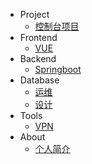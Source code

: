 * Project 
  * [控制台项目](/项目说明/README.md)
* Frontend
  * [VUE](/Frontend/README.md)
* Backend
  * [Springboot](/Backend/README.md)
* Database
  * [运维](/Database/README.md)
  * [设计](/Database/README.md)
* Tools
  * [VPN](/Tools/README.md)
* About
  * [个人简介](/README.md)